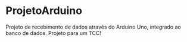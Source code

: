 # ProjetoArduino
Projeto de recebimento de dados através do Arduino Uno, integrado ao banco de dados. Projeto para um TCC!
